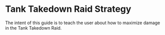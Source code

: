 # Tank Takedown Raid Strategy

The intent of this guide is to teach the user about how to maximize
damage in the Tank Takedown Raid.